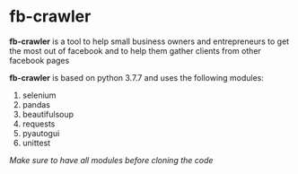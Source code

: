# fb-crawler

**fb-crawler** is a tool to help small business owners and entrepreneurs
to get the most out of facebook and to help them gather clients from other 
facebook pages

**fb-crawler** is based on python 3.7.7 and uses the following modules:

1.  selenium
2.  pandas
3.  beautifulsoup
4.  requests
5.  pyautogui
6.  unittest

*Make sure to have all modules before cloning the code*

    
